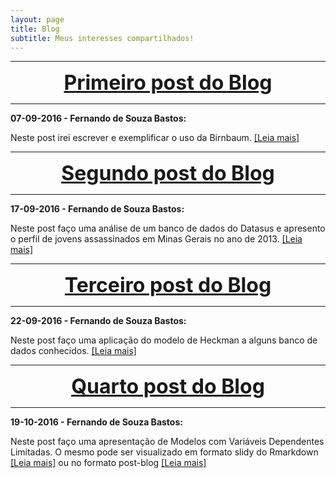 ```yaml
---
layout: page
title: Blog
subtitle: Meus interesses compartilhados!
---
```


***

<center><font size="6" color="#76asaf">
<a href="/blog_posts/07-09-2016/post1">
<b>Primeiro post do Blog</b>
</a></font></center>

***

**07-09-2016 - Fernando de Souza Bastos:**

Neste post irei escrever e exemplificar o uso da Birnbaum. [[Leia mais]](/blog_posts/07-09-2016/post1)

***

<center><font size="6" color="#76asaf">
<a href="/blog_posts/17-09-2016/post2">
<b>Segundo post do Blog</b>
</a></font></center>

***

**17-09-2016 - Fernando de Souza Bastos:**

Neste post faço uma análise de um banco de dados do Datasus e apresento o perfil de jovens assassinados em Minas Gerais no ano de 2013. [[Leia mais]](/blog_posts/17-09-2016/post2)

***

<center><font size="6" color="#76asaf">
<a href="/blog_posts/22-09-2016/post3">
<b>Terceiro post do Blog</b>
</a></font></center>

***

**22-09-2016 - Fernando de Souza Bastos:**

Neste post faço uma aplicação do modelo de Heckman a alguns banco de dados conhecidos. [[Leia mais]](/blog_posts/22-09-2016/post3)


***

<center><font size="6" color="#76asaf">
<a href="https://rawgit.com/fsbmat/fsbmat.github.io/master/blog_posts/19-10-2016/post4.html">
<b>Quarto post do Blog</b>
</a></font></center>

***

**19-10-2016 - Fernando de Souza Bastos:**

Neste post faço uma apresentação de Modelos com Variáveis Dependentes Limitadas. O mesmo pode ser visualizado em formato slidy do Rmarkdown [[Leia mais]](https://rawgit.com/fsbmat/fsbmat.github.io/master/blog_posts/19-10-2016/post4.html) ou no formato post-blog [[Leia mais]](/blog_posts/19-10-2016/VDL_Modelos_Regressao)



